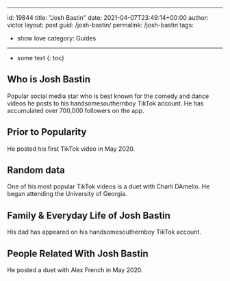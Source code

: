  ---
id: 19844
title: "Josh Bastin"
date: 2021-04-07T23:49:14+00:00
author: victor
layout: post
guid: /josh-bastin/
permalink: /josh-bastin
tags:
 - show love
category: Guides
---

* some text
{: toc}

## Who is Josh Bastin

Popular social media star who is best known for the comedy and dance videos he posts to his handsomesouthernboy TikTok account. He has accumulated over 700,000 followers on the app. 

## Prior to Popularity

He posted his first TikTok video in May 2020. 

## Random data

One of his most popular TikTok videos is a duet with Charli DAmelio. He began attending the University of Georgia.

## Family & Everyday Life of Josh Bastin

His dad has appeared on his handsomesouthernboy TikTok account. 

## People Related With Josh Bastin

He posted a duet with Alex French in May 2020. 
 